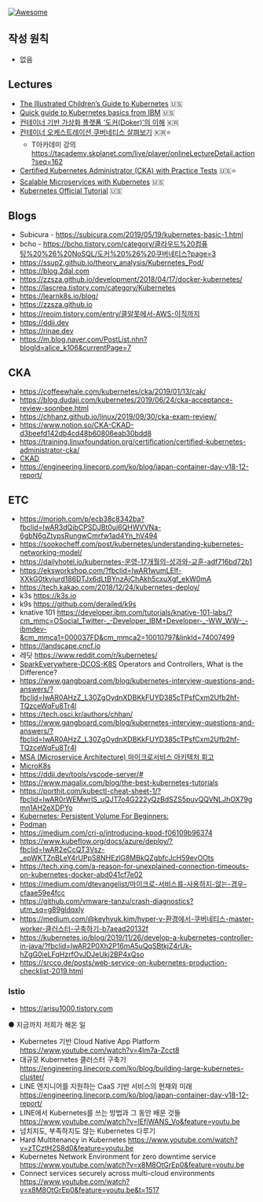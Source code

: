 [![Awesome](https://awesome.re/badge.svg)](https://awesome.re)

작성 원칙
----
 * 없음

Lectures
----
* [The Illustrated Children’s Guide to Kubernetes](https://www.cncf.io/the-childrens-illustrated-guide-to-kubernetes/) 🇺🇸
* [Quick guide to Kubernetes basics from IBM](https://www.ibm.com/cloud/learn/kubernetes) 🇺🇸
* [컨테이너 기반 가상화 플랫폼 ‘도커(Doker)’의 이해](https://tacademy.skplanet.com/live/player/onlineLectureDetail.action?seq=125) 🇰🇷
* [컨테이너 오케스트레이션 쿠버네티스 살펴보기](https://www.youtube.com/playlist?list=PL9mhQYIlKEhdTu31zyb_QelQMaqFGgASA) 🇰🇷⭐️
  * T아카데미 강의 https://tacademy.skplanet.com/live/player/onlineLectureDetail.action?seq=162 
* [Certified Kubernetes Administrator (CKA) with Practice Tests](https://www.udemy.com/course/certified-kubernetes-administrator-with-practice-tests/ ) 🇺🇸⭐️
* [Scalable Microservices with Kubernetes](https://www.udacity.com/course/scalable-microservices-with-kubernetes--ud615) 🇺🇸
* [Kubernetes Official Tutorial](https://kubernetes.io/docs/tutorials/kubernetes-basics/) 🇺🇸

Blogs
----
* Subicura - https://subicura.com/2019/05/19/kubernetes-basic-1.html
* bcho - https://bcho.tistory.com/category/클라우드%20컴퓨팅%20%26%20NoSQL/도커%20%26%20쿠버네티스?page=3
* https://ssup2.github.io/theory_analysis/Kubernetes_Pod/
* https://blog.2dal.com
* https://zzsza.github.io/development/2018/04/17/docker-kubernetes/
* https://lascrea.tistory.com/category/Kubernetes
* https://learnk8s.io/blog/
* https://zzsza.github.io
* https://reoim.tistory.com/entry/클알못에서-AWS-이직까지
* https://ddii.dev
* https://rinae.dev
* https://m.blog.naver.com/PostList.nhn?blogId=alice_k106&currentPage=7

CKA
----
  * https://coffeewhale.com/kubernetes/cka/2019/01/13/cak/
  * https://blog.dudaji.com/kubernetes/2019/06/24/cka-acceptance-review-soonbee.html
  * https://chhanz.github.io/linux/2019/09/30/cka-exam-review/
  * https://www.notion.so/CKA-CKAD-d3beefd142db4cd48b60806eab30bdd8
  * https://training.linuxfoundation.org/certification/certified-kubernetes-administrator-cka/
  * [CKAD](https://github.com/dgkanatsios/CKAD-exercises)
 * https://engineering.linecorp.com/ko/blog/japan-container-day-v18-12-report/

ETC
----
 * https://morioh.com/p/ecb38c8342ba?fbclid=IwAR3dQibCPSDJBt0uj6QHWVVNa-6gbN6gZtypsRungwCmrfw1ad4Yn_hV494
 * https://sookocheff.com/post/kubernetes/understanding-kubernetes-networking-model/
 * https://dailyhotel.io/kubernetes-운영-17개월의-성과와-교훈-adf716bd72b1 
 * https://eksworkshop.com/?fbclid=IwAR1wumLElf-XXkG0tkvjurd186DTJx6dLtBYnzAjChAkh5cxuXgf_ekW0mA
 * https://tech.kakao.com/2018/12/24/kubernetes-deploy/
 * k3s https://k3s.io
 * k9s https://github.com/derailed/k9s
 * knative 101 https://developer.ibm.com/tutorials/knative-101-labs/?cm_mmc=OSocial_Twitter-_-Developer_IBM+Developer-_-WW_WW-_-ibmdev-&cm_mmca1=000037FD&cm_mmca2=10010797&linkId=74007499
 * https://landscape.cncf.io
 * 레딧 https://www.reddit.com/r/kubernetes/
 * [SparkEverywhere-DCOS-K8S](https://github.com/minyk/presentations/blob/master/The-Next-Revolution-Day-2019-10-08/SparkEverywhere-DCOS-K8S.pdf?fbclid=IwAR1jnVFltrjovWN-roGtJwJsbykxqOFYOmB88jOurDiMNiZnQ0ZKy600cJI)
Operators and Controllers, What is the Difference?
 * https://www.gangboard.com/blog/kubernetes-interview-questions-and-answers/?fbclid=IwAR0AHzZ_L30ZgOydnXDBKkFUYD385cTPsfCxm2Ufb2hf-TQzceWqFu8Tr4I
 * https://tech.osci.kr/authors/chhan/
 * https://www.gangboard.com/blog/kubernetes-interview-questions-and-answers/?fbclid=IwAR0AHzZ_L30ZgOydnXDBKkFUYD385cTPsfCxm2Ufb2hf-TQzceWqFu8Tr4I
 * [MSA (Microservice Architecture) 마이크로서비스 아키텍처 회고](https://bebong.tistory.com/m/entry/MSA-Microservice-Architecture-마이크로서비스-아키텍처-회고?utm_source=gaer)
 * [MicroK8s](https://microk8s.io)
 * https://ddii.dev/tools/vscode-server/#
 * https://www.magalix.com/blog/the-best-kubernetes-tutorials
 * https://porthit.com/kubectl-cheat-sheet-1/?fbclid=IwAR0rWEMwrlS_uQJT7o4G222yQzBdSZS5puvQQVNLJhOX79gmn1AH2eXDPYo
 * [Kubernetes: Persistent Volume For Beginners:](https://medium.com/@muneeburrehman2610/kubernetes-persistent-volume-for-beginners-a13cbe5bdeea)
 * [Podman](https://medium.com/@ganeshmani009/replacing-docker-with-podman-power-of-podman-cloudnweb-23cfb7541538)
 * https://medium.com/cri-o/introducing-kpod-f06109b96374
 * https://www.kubeflow.org/docs/azure/deploy/?fbclid=IwAR2eCcQT3Vsz-_epWKTZnBLeY4rUPpS8NHEzlG8MBkQZgbfcJcH59evOOts
 * https://tech.xing.com/a-reason-for-unexplained-connection-timeouts-on-kubernetes-docker-abd041cf7e02
 * https://medium.com/dtevangelist/마이크로-서비스를-사용하지-않는-경우-cfaae59e4fcc 
 * https://github.com/vmware-tanzu/crash-diagnostics?utm_sq=g89gldqxly
 * https://medium.com/@keyhyuk.kim/hyper-v-환경에서-쿠버네티스-master-worker-클러스터-구축하기-b7aead20132f
 * https://kubernetes.io/blog/2019/11/26/develop-a-kubernetes-controller-in-java/?fbclid=IwAR2P0Xh2P16mA5uQqSBtkjZ4rUk-hZgG0ieLFqHzrfOvJDJeUkj2BP4xQso
 * https://srcco.de/posts/web-service-on-kubernetes-production-checklist-2019.html
 
 ### Istio
 * https://arisu1000.tistory.com
 
 ● 지금까지 저희가 해온 일 
- Kubernetes 기반 Cloud Native App Platform  https://www.youtube.com/watch?v=4Im7a-Zcct8
- 대규모 Kubernetes 클러스터 구축기 https://engineering.linecorp.com/ko/blog/building-large-kubernetes-cluster/
- LINE 엔지니어를 지원하는 CaaS 기반 서비스의 현재와 미래 https://engineering.linecorp.com/ko/blog/japan-container-day-v18-12-report/
- LINE에서 Kubernetes를 쓰는 방법과 그 동안 배운 것들 https://www.youtube.com/watch?v=IEfjWANS_Vo&feature=youtu.be
- 넘치지도, 부족하지도 않는 Kubernetes 다루기 
- Hard Multitenancy in Kubernetes https://www.youtube.com/watch?v=zTCztH2S8d0&feature=youtu.be
- Kubernetes Network Environment for zero downtime service https://www.youtube.com/watch?v=x8M8OtGrEp0&feature=youtu.be
- Connect services securely across multi-cloud environments https://www.youtube.com/watch?v=x8M8OtGrEp0&feature=youtu.be&t=1517
